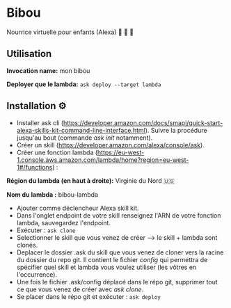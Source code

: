 # Bibou

Nourrice virtuelle pour enfants (Alexa) :woman: :baby_bottle: :baby: 

## Utilisation

**Invocation name:** mon bibou

**Deployer que le lambda:** `ask deploy --target lambda`

## Installation :gear:

- Installer ask cli (https://developer.amazon.com/docs/smapi/quick-start-alexa-skills-kit-command-line-interface.html). Suivre la procédure jusqu'au bout (commande *ask init* notamment).
- Créer un skill (https://developer.amazon.com/alexa/console/ask).
- Créer une fonction lambda (https://eu-west-1.console.aws.amazon.com/lambda/home?region=eu-west-1#/functions) :

**Région du lambda (en haut à droite):** Virginie du Nord :us:

**Nom du lambda :** bibou-lambda

- Ajouter comme déclencheur Alexa skill kit.
- Dans l'onglet endpoint de votre skill renseignez l'ARN de votre fonction lambda, sauvegardez l'endpoint.
- Exécuter :
`ask clone`
- Selectionner le skill que vous venez de créer --> le skill + lambda sont clonés. 
- Deplacer le dossier .ask du skill que vous venez de cloner vers la racine du dossier du repo git. Il contient le fichier *config* qui permettra de spécifier quel skill et lambda vous voulez utiliser (les vôtres en l'occurrence). 
- Une fois le fichier .ask/config déplacé dans le répo git, supprimer tout ce que vous venez de créer avec *ask clone*. 
- Se placer dans le répo git et exécuter :
`ask deploy`
